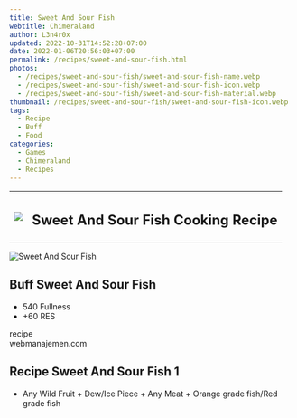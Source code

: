 ```yaml
---
title: Sweet And Sour Fish
webtitle: Chimeraland
author: L3n4r0x
updated: 2022-10-31T14:52:28+07:00
date: 2022-01-06T20:56:03+07:00
permalink: /recipes/sweet-and-sour-fish.html
photos:
  - /recipes/sweet-and-sour-fish/sweet-and-sour-fish-name.webp
  - /recipes/sweet-and-sour-fish/sweet-and-sour-fish-icon.webp
  - /recipes/sweet-and-sour-fish/sweet-and-sour-fish-material.webp
thumbnail: /recipes/sweet-and-sour-fish/sweet-and-sour-fish-icon.webp
tags:
  - Recipe
  - Buff
  - Food
categories:
  - Games
  - Chimeraland
  - Recipes
---
```


<section id="bootstrap-wrapper"><link rel="stylesheet" href="https://cdn.statically.io/gh/dimaslanjaka/Web-Manajemen/40ac3225/css/bootstrap-4.5-wrapper.css"/><div class="row mb-2"><div class="col-md-12 mb-2"><table class="table" id="post-info"><tbody><tr><td><img class="d-inline-block me-2" src="/chimeraland/recipes/sweet-and-sour-fish/sweet-and-sour-fish-icon.webp" width="auto" height="auto"/></td><td><h1 class="fs-5">Sweet And Sour Fish Cooking Recipe</h1></td></tr></tbody></table></div></div><div class="card mb-2"><div class="row g-0"><div class="col-sm-4 position-relative mb-2"><img src="/chimeraland/recipes/sweet-and-sour-fish/sweet-and-sour-fish-material.webp" class="card-img fit-cover w-100 h-100" alt="Sweet And Sour Fish" data-fancybox="true"/></div><div class="col-sm-8 mb-2"><div class="card-body"><h2 class="card-title fs-5">Buff Sweet And Sour Fish</h2><div class="card-text"><ul><li>540 Fullness</li><li>+60 RES</li></ul></div><span class="badge rounded-pill bg-dark">recipe</span></div><div class="card-footer text-end text-muted">webmanajemen.com</div></div></div></div><div class="row mb-2"><div class="col-12 col-lg-6 recipe-item mb-2"><div class="card"><div class="card-body"><h2 class="card-title fs-5">Recipe Sweet And Sour Fish 1</h2><div class="card-text"><ul><li>Any Wild Fruit<span> + </span>Dew/Ice Piece<span> + </span>Any Meat<span> + </span>Orange grade fish/Red grade fish</li></ul></div></div></div></div></div></section>